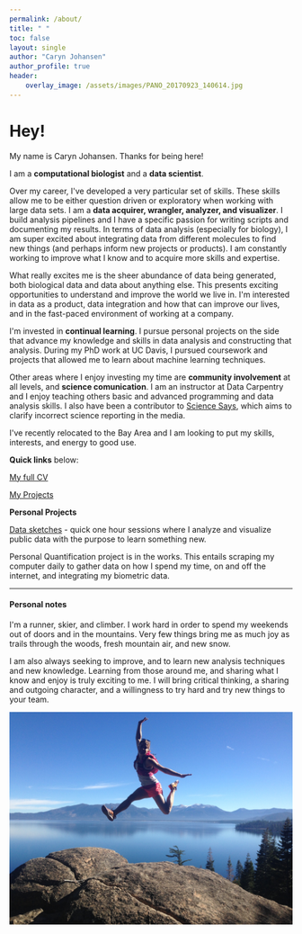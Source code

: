 ```yaml
---
permalink: /about/
title: " "
toc: false
layout: single
author: "Caryn Johansen"
author_profile: true
header: 
    overlay_image: /assets/images/PANO_20170923_140614.jpg
---
```


# Hey!

My name is Caryn Johansen. Thanks for being here!

I am a **computational biologist** and a **data scientist**. 

Over my career, I've developed a very particular set of skills. These skills allow me to be either question driven or exploratory when working with large data sets. I am a **data acquirer, wrangler, analyzer, and visualizer**. I build analysis pipelines and I have a specific passion for writing scripts and documenting my results. In terms of data analysis (especially for biology), I am super excited about integrating data from different molecules to find new things (and perhaps inform new projects or products). I am constantly working to improve what I know and to acquire more skills and expertise.

What really excites me is the sheer abundance of data being generated, both biological data and data about anything else. This presents exciting opportunities to understand and improve the world we live in. I'm interested in data as a product, data integration and how that can improve our lives, and in the fast-paced environment of working at a company.

I'm invested in **continual learning**. I pursue personal projects on the side that advance my knowledge and skills in data analysis and constructing that analysis. During my PhD work at UC Davis, I pursued coursework and projects that allowed me to learn about machine learning techniques. 

Other areas where I enjoy investing my time are **community involvement** at all levels, and **science comunication**. I am an instructor at Data Carpentry and I enjoy teaching others basic and advanced programming and data analysis skills. I also have been a contributor to [Science Says](https://davissciencesays.com/), which aims to clarify incorrect science reporting in the media.

I've recently relocated to the Bay Area and I am looking to put my skills, interests, and energy to good use.

**Quick links** below:

[My full CV](/cv/)

[My Projects](/projects/)

**Personal Projects**

[Data sketches](https://github.com/carynJohansen/data_sketches) - quick one hour sessions where I analyze and visualize public data with the purpose to learn something new. 

Personal Quantification project is in the works. This entails scraping my computer daily to gather data on how I spend my time, on and off the internet, and integrating my biometric data.

---

#### Personal notes

I'm a runner, skier, and climber. I work hard in order to spend my weekends out of doors and in the mountains. Very few things bring me as much joy as trails through the woods, fresh mountain air, and new snow.

I am also always seeking to improve, and to learn new analysis techniques and new knowledge. Learning from those around me, and sharing what I know and enjoy is truly exciting to me. I will bring critical thinking, a sharing and outgoing character, and a willingness to try hard and try new things to your team.

![](/assets/images/IMG_7027_small.jpg)

